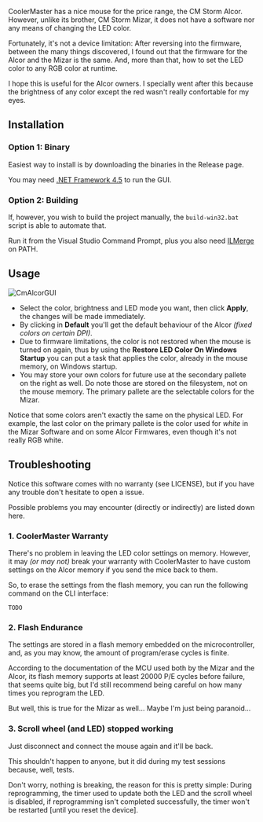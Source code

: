 CoolerMaster has a nice mouse for the price range, the CM Storm Alcor. However, unlike its brother, CM Storm Mizar, it does not have a software nor any means of changing the LED color.

Fortunately, it's not a device limitation: After reversing into the firmware, between the many things discovered, I found out that the firmware for the Alcor and the Mizar is the same. And, more than that, how to set the LED color to any RGB color at runtime.

I hope this is useful for the Alcor owners. I specially went after this because the brightness of any color except the red wasn't really confortable for my eyes.

## Installation

### Option 1: Binary

Easiest way to install is by downloading the binaries in the Release page.

You may need [.NET Framework 4.5](https://www.microsoft.com/pt-br/download/details.aspx?id=30653) to run the GUI.

### Option 2: Building

If, however, you wish to build the project manually, the `build-win32.bat` script is able to automate that.

Run it from the Visual Studio Command Prompt, plus you also need [ILMerge](https://www.microsoft.com/en-us/download/details.aspx?id=17630) on PATH.

## Usage

![CmAlcorGUI](http://i.imgur.com/ZpXAZWM.png)

 + Select the color, brightness and LED mode you want, then click **Apply**, the changes will be made immediately.
 + By clicking in **Default** you'll get the default behaviour of the Alcor _(fixed colors on certain DPI)_.
 + Due to firmware limitations, the color is not restored when the mouse is turned on again, thus by using the **Restore LED Color On Windows Startup** you can put a task that applies the color, already in the mouse memory, on Windows startup.
 + You may store your own colors for future use at the secondary pallete on the right as well. Do note those are stored on the filesystem, not on the mouse memory. The primary pallete are the selectable colors for the Mizar.

Notice that some colors aren't exactly the same on the physical LED. For example, the last color on the primary pallete is the color used for *white* in the Mizar Software and on some Alcor Firmwares, even though it's not really RGB white.

## Troubleshooting

Notice this software comes with no warranty (see LICENSE), but if you have any trouble don't hesitate to open a issue.

Possible problems you may encounter (directly or indirectly) are listed down here.

### 1. CoolerMaster Warranty

There's no problem in leaving the LED color settings on memory. However, it may _(or may not)_ break your warranty with CoolerMaster to have custom settings on the Alcor memory if you send the mice back to them.

So, to erase the settings from the flash memory, you can run the following command on the CLI interface:

    TODO

### 2. Flash Endurance

The settings are stored in a flash memory embedded on the microcontroller, and, as you may know, the amount of program/erase cycles is finite.

According to the documentation of the MCU used both by the Mizar and the Alcor, its flash memory supports at least 20000 P/E cycles before failure, that seems quite big, but I'd still recommend being careful on how many times you reprogram the LED.

But well, this is true for the Mizar as well... Maybe I'm just being paranoid...

### 3. Scroll wheel (and LED) stopped working

Just disconnect and connect the mouse again and it'll be back.

This shouldn't happen to anyone, but it did during my test sessions because, well, tests.

Don't worry, nothing is breaking, the reason for this is pretty simple: During reprogramming, the timer used to update both the LED and the scroll wheel is disabled, if reprogramming isn't completed successfully, the timer won't be restarted [until you reset the device].
